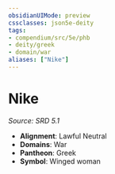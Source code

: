 ```yaml
---
obsidianUIMode: preview
cssclasses: json5e-deity
tags:
- compendium/src/5e/phb
- deity/greek
- domain/war
aliases: ["Nike"]
---
```

# Nike
*Source: SRD 5.1* 

- **Alignment**: Lawful Neutral
- **Domains**: War
- **Pantheon**: Greek
- **Symbol**: Winged woman